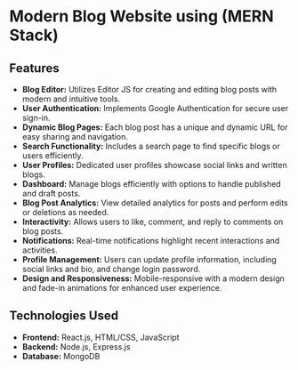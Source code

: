 
# Modern Blog Website using (MERN Stack)

## Features

- **Blog Editor:** Utilizes Editor JS for creating and editing blog posts with modern and intuitive tools.
- **User Authentication:** Implements Google Authentication for secure user sign-in.
- **Dynamic Blog Pages:** Each blog post has a unique and dynamic URL for easy sharing and navigation.
- **Search Functionality:** Includes a search page to find specific blogs or users efficiently.
- **User Profiles:** Dedicated user profiles showcase social links and written blogs.
- **Dashboard:** Manage blogs efficiently with options to handle published and draft posts.
- **Blog Post Analytics:** View detailed analytics for posts and perform edits or deletions as needed.
- **Interactivity:** Allows users to like, comment, and reply to comments on blog posts.
- **Notifications:** Real-time notifications highlight recent interactions and activities.
- **Profile Management:** Users can update profile information, including social links and bio, and change login password.
- **Design and Responsiveness:** Mobile-responsive with a modern design and fade-in animations for enhanced user experience.

## Technologies Used

- **Frontend:** React.js, HTML/CSS, JavaScript
- **Backend:** Node.js, Express.js
- **Database:** MongoDB
